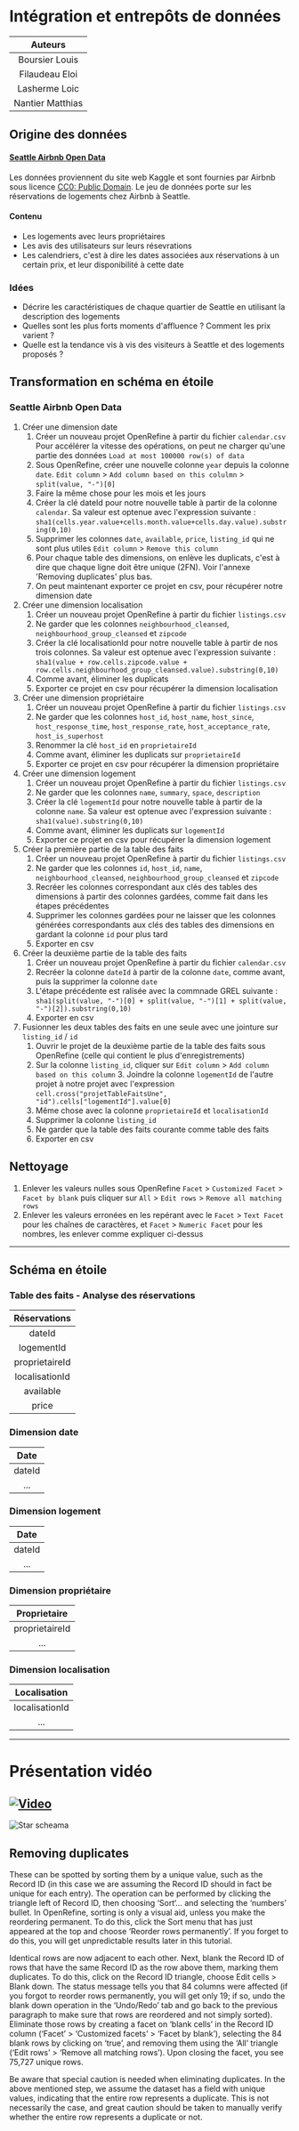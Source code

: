 # Intégration et entrepôts de données

**Auteurs** | 
:---: | 
Boursier Louis |
Filaudeau Eloi |
Lasherme Loic |
Nantier Matthias |


## Origine des données

#### [Seattle Airbnb Open Data](https://www.kaggle.com/airbnb/seattle)
Les données proviennent du site web Kaggle et sont fournies par Airbnb sous licence [CC0: Public Domain](https://creativecommons.org/publicdomain/zero/1.0/). Le jeu de données porte sur les réservations de logements chez Airbnb à Seattle.

#### Contenu
- Les logements avec leurs propriétaires
- Les avis des utilisateurs sur leurs résevrations
- Les calendriers, c'est à dire les dates associées aux réservations à un certain prix, et leur disponibilité à cette date

### Idées
- Décrire les caractéristiques de chaque quartier de Seattle en utilisant la description des logements
- Quelles sont les plus forts moments d'affluence ? Comment les prix varient ?
- Quelle est la tendance vis à vis des visiteurs à Seattle et des logements proposés ?

## Transformation en schéma en étoile

### Seattle Airbnb Open Data
1. Créer une dimension date
    1. Créer un nouveau projet OpenRefine à partir du fichier `calendar.csv` Pour accélérer la vitesse des opérations, on peut ne charger qu'une partie des données `Load at most 100000 row(s) of data`
    2. Sous OpenRefine, créer une nouvelle colonne `year` depuis la colonne `date`. `Edit column` > `Add column based on this colulmn` > `split(value, "-")[0]`
    3. Faire la même chose pour les mois et les jours
    4. Créer la clé dateId pour notre nouvelle table à partir de la colonne `calendar`. Sa valeur est optenue avec l'expression suivante : `sha1(cells.year.value+cells.month.value+cells.day.value).substring(0,10)`
    5. Supprimer les colonnes `date`, `available`, `price`, `listing_id` qui ne sont plus utiles `Edit column` > `Remove this column`
    6. Pour chaque table des dimensions, on enlève les duplicats, c'est à dire que chaque ligne doit être unique (2FN). Voir l'annexe 'Removing duplicates' plus bas.
    7. On peut maintenant exporter ce projet en csv, pour récupérer notre dimension date
2. Créer une dimension localisation
    1. Créer un nouveau projet OpenRefine à partir du fichier `listings.csv` 
    2. Ne garder que les colonnes `neighbourhood_cleansed`, `neighbourhood_group_cleansed` et `zipcode`
    3. Créer la clé localisationId pour notre nouvelle table à partir de nos trois colonnes. Sa valeur est optenue avec l'expression suivante : `sha1(value + row.cells.zipcode.value + row.cells.neighbourhood_group_cleansed.value).substring(0,10)`
    4. Comme avant, éliminer les duplicats
    5. Exporter ce projet en csv pour récupérer la dimension localisation
3. Créer une dimension propriétaire
    1. Créer un nouveau projet OpenRefine à partir du fichier `listings.csv` 
    2. Ne garder que les colonnes `host_id`, `host_name`, `host_since`, `host_response_time`, `host_response_rate`, `host_acceptance_rate`, `host_is_superhost`
    3. Renommer la clé `host_id` en `proprietaireId`
    4. Comme avant, éliminer les duplicats sur `proprietaireId`
    5. Exporter ce projet en csv pour récupérer la dimension propriétaire
4. Créer une dimension logement
    1. Créer un nouveau projet OpenRefine à partir du fichier `listings.csv` 
    2. Ne garder que les colonnes `name`, `summary`, `space`, `description`
    3. Créer la clé `logementId` pour notre nouvelle table à partir de la colonne `name`. Sa valeur est optenue avec l'expression suivante : `sha1(value).substring(0,10)`
    4. Comme avant, éliminer les duplicats sur `logementId`
    5. Exporter ce projet en csv pour récupérer la dimension logement
5. Créer la première partie de la table des faits
    1. Créer un nouveau projet OpenRefine à partir du fichier `listings.csv` 
    2. Ne garder que les colonnes `id`, `host_id`, `name`, `neighbourhood_cleansed`, `neighbourhood_group_cleansed` et `zipcode`
    3. Recréer les colonnes correspondant aux clés des tables des dimensions à partir des colonnes gardées, comme fait dans les étapes précédentes
    4. Supprimer les colonnes gardées pour ne laisser que les colonnes générées correspondants aux clés des tables des dimensions en gardant la colonne `id` pour plus tard
    5. Exporter en csv
6. Créer la deuxième partie de la table des faits
    1. Créer un nouveau projet OpenRefine à partir du fichier `calendar.csv` 
    2. Recréer la colonne `dateId` à partir de la colonne `date`, comme avant, puis la supprimer la colonne `date`
    4. L'étape précédente est ralisée avec la commnade GREL suivante : `sha1(split(value, "-")[0] + split(value, "-")[1] + split(value, "-")[2]).substring(0,10)` 
    3. Exporter en csv
7. Fusionner les deux tables des faits en une seule avec une jointure sur `listing_id` / `id`
    1. Ouvrir le projet de la deuxième partie de la table des faits sous OpenRefine (celle qui contient le plus d'enregistrements)
    2. Sur la colonne `listing_id`, cliquer sur `Edit column` > `Add column based on this column`
        3. Joindre la colonne `logementId` de l'autre projet à notre projet avec l'expression `cell.cross("projetTableFaitsUne", "id").cells["logementId"].value[0]`
    4. Même chose avec la colonne `proprietaireId` et `localisationId`
    6. Supprimer la colonne `listing_id`
    7. Ne garder que la table des faits courante comme table des faits
    8. Exporter en csv

## Nettoyage
1. Enlever les valeurs nulles sous OpenRefine `Facet` > `Customized Facet` > `Facet by blank` puis cliquer sur `All` > `Edit rows` > `Remove all matching rows`
2. Enlever les valeurs erronées en les repérant avec le `Facet` > `Text Facet` pour les chaînes de caractères, et `Facet` > `Numeric Facet` pour les nombres, les enlever comme expliquer ci-dessus

---

## Schéma en étoile

### Table des faits - Analyse des réservations

**Réservations** |
 :---: |
 dateId      |
 logementId      |
 proprietaireId |
 localisationId |
 available |
 price |

### Dimension date

**Date** |
 :---: |
 dateId      |
 ...      |   

### Dimension logement

**Date** |
 :---: |
 dateId      |
 ...      |  

### Dimension propriétaire

**Proprietaire** |
 :---: |
 proprietaireId      |
 ...      |  

### Dimension localisation

**Localisation** |
 :---: |
 localisationId      |
 ...      |  

----
# Présentation vidéo
[![Video](http://img.youtube.com/vi/HHdL8efJtyc/0.jpg)](http://www.youtube.com/watch?v=HHdL8efJtyc)
----

![Star scheama](https://github.com/loutouk/AirBnbDataWareHouse/blob/master/Rapport/schema_entrepot.png)

## Removing duplicates
These can be spotted by sorting them by a unique value, such as the Record ID (in this case we are assuming the Record ID should in fact be unique for each entry). The operation can be performed by clicking the triangle left of Record ID, then choosing ‘Sort‘… and selecting the ‘numbers’ bullet. In OpenRefine, sorting is only a visual aid, unless you make the reordering permanent. To do this, click the Sort menu that has just appeared at the top and choose ‘Reorder rows permanently’. If you forget to do this, you will get unpredictable results later in this tutorial.

Identical rows are now adjacent to each other. Next, blank the Record ID of rows that have the same Record ID as the row above them, marking them duplicates. To do this, click on the Record ID triangle, choose Edit cells > Blank down. The status message tells you that 84 columns were affected (if you forgot to reorder rows permanently, you will get only 19; if so, undo the blank down operation in the ‘Undo/Redo’ tab and go back to the previous paragraph to make sure that rows are reordered and not simply sorted). Eliminate those rows by creating a facet on ‘blank cells’ in the Record ID column (‘Facet’ > ‘Customized facets’ > ‘Facet by blank’), selecting the 84 blank rows by clicking on ‘true’, and removing them using the ‘All’ triangle (‘Edit rows’ > ‘Remove all matching rows’). Upon closing the facet, you see 75,727 unique rows.

Be aware that special caution is needed when eliminating duplicates. In the above mentioned step, we assume the dataset has a field with unique values, indicating that the entire row represents a duplicate. This is not necessarily the case, and great caution should be taken to manually verify whether the entire row represents a duplicate or not.
